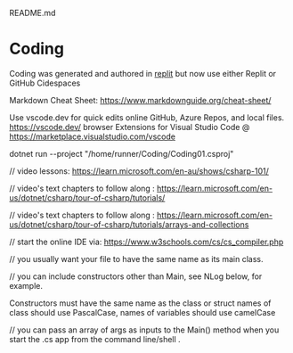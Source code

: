 README.md

# Coding
Coding  was generated and authored in [replit](https://replit.com/@blacque64/Coding)
but now use either Replit or GitHub Cidespaces

Markdown Cheat Sheet:  https://www.markdownguide.org/cheat-sheet/

 
Use vscode.dev for quick edits online  GitHub, Azure Repos, and local files.  https://vscode.dev/
browser Extensions for Visual Studio Code @ https://marketplace.visualstudio.com/vscode

dotnet run --project "/home/runner/Coding/Coding01.csproj"


// video lessons:  https://learn.microsoft.com/en-au/shows/csharp-101/

// video's text chapters to follow along <online version>:  https://learn.microsoft.com/en-us/dotnet/csharp/tour-of-csharp/tutorials/
 
// video's text chapters to follow along <local to my PC version>: https://learn.microsoft.com/en-us/dotnet/csharp/tour-of-csharp/tutorials/arrays-and-collections
 
// start the online IDE via:  https://www.w3schools.com/cs/cs_compiler.php
 
// you usually want your file to have the same name as its main class.
 
// you can include constructors other than Main, see NLog below, for example. 
 
 Constructors must have the same name as the class or struct names of class should use PascalCase, names of variables should use camelCase
 
// you can pass an array of args as inputs to the Main() method when you start the .cs app from the command line/shell
.


